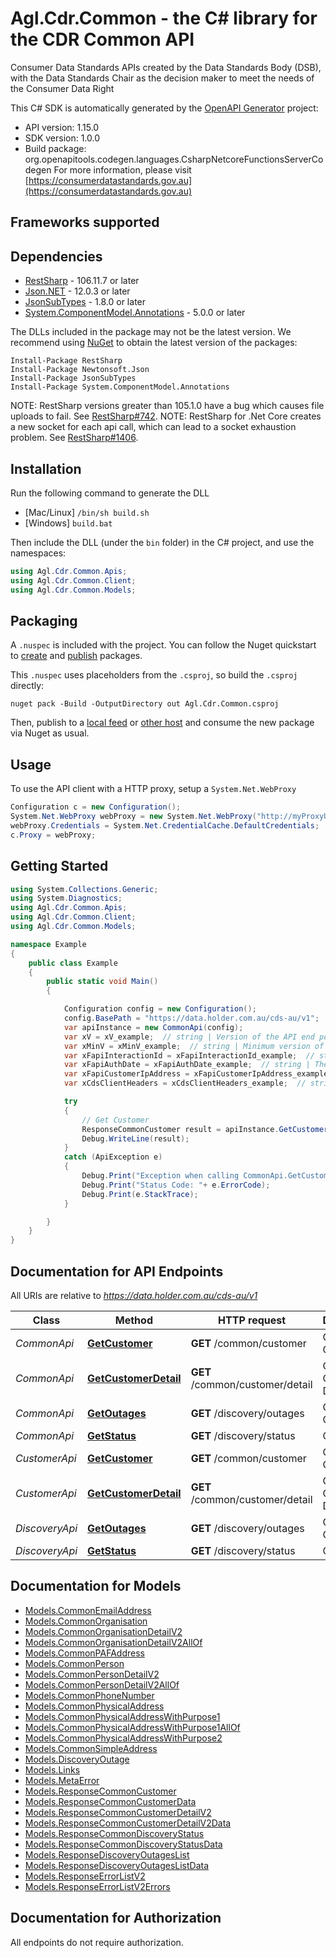 # Agl.Cdr.Common - the C# library for the CDR Common API

Consumer Data Standards APIs created by the Data Standards Body (DSB), with the Data Standards Chair as the decision maker to meet the needs of the Consumer Data Right

This C# SDK is automatically generated by the [OpenAPI Generator](https://openapi-generator.tech) project:

- API version: 1.15.0
- SDK version: 1.0.0
- Build package: org.openapitools.codegen.languages.CsharpNetcoreFunctionsServerCodegen
    For more information, please visit [https://consumerdatastandards.gov.au](https://consumerdatastandards.gov.au)

<a name="frameworks-supported"></a>
## Frameworks supported

<a name="dependencies"></a>
## Dependencies

- [RestSharp](https://www.nuget.org/packages/RestSharp) - 106.11.7 or later
- [Json.NET](https://www.nuget.org/packages/Newtonsoft.Json/) - 12.0.3 or later
- [JsonSubTypes](https://www.nuget.org/packages/JsonSubTypes/) - 1.8.0 or later
- [System.ComponentModel.Annotations](https://www.nuget.org/packages/System.ComponentModel.Annotations) - 5.0.0 or later

The DLLs included in the package may not be the latest version. We recommend using [NuGet](https://docs.nuget.org/consume/installing-nuget) to obtain the latest version of the packages:
```
Install-Package RestSharp
Install-Package Newtonsoft.Json
Install-Package JsonSubTypes
Install-Package System.ComponentModel.Annotations
```

NOTE: RestSharp versions greater than 105.1.0 have a bug which causes file uploads to fail. See [RestSharp#742](https://github.com/restsharp/RestSharp/issues/742).
NOTE: RestSharp for .Net Core creates a new socket for each api call, which can lead to a socket exhaustion problem. See [RestSharp#1406](https://github.com/restsharp/RestSharp/issues/1406).

<a name="installation"></a>
## Installation
Run the following command to generate the DLL
- [Mac/Linux] `/bin/sh build.sh`
- [Windows] `build.bat`

Then include the DLL (under the `bin` folder) in the C# project, and use the namespaces:
```csharp
using Agl.Cdr.Common.Apis;
using Agl.Cdr.Common.Client;
using Agl.Cdr.Common.Models;
```
<a name="packaging"></a>
## Packaging

A `.nuspec` is included with the project. You can follow the Nuget quickstart to [create](https://docs.microsoft.com/en-us/nuget/quickstart/create-and-publish-a-package#create-the-package) and [publish](https://docs.microsoft.com/en-us/nuget/quickstart/create-and-publish-a-package#publish-the-package) packages.

This `.nuspec` uses placeholders from the `.csproj`, so build the `.csproj` directly:

```
nuget pack -Build -OutputDirectory out Agl.Cdr.Common.csproj
```

Then, publish to a [local feed](https://docs.microsoft.com/en-us/nuget/hosting-packages/local-feeds) or [other host](https://docs.microsoft.com/en-us/nuget/hosting-packages/overview) and consume the new package via Nuget as usual.

<a name="usage"></a>
## Usage

To use the API client with a HTTP proxy, setup a `System.Net.WebProxy`
```csharp
Configuration c = new Configuration();
System.Net.WebProxy webProxy = new System.Net.WebProxy("http://myProxyUrl:80/");
webProxy.Credentials = System.Net.CredentialCache.DefaultCredentials;
c.Proxy = webProxy;
```

<a name="getting-started"></a>
## Getting Started

```csharp
using System.Collections.Generic;
using System.Diagnostics;
using Agl.Cdr.Common.Apis;
using Agl.Cdr.Common.Client;
using Agl.Cdr.Common.Models;

namespace Example
{
    public class Example
    {
        public static void Main()
        {

            Configuration config = new Configuration();
            config.BasePath = "https://data.holder.com.au/cds-au/v1";
            var apiInstance = new CommonApi(config);
            var xV = xV_example;  // string | Version of the API end point requested by the client. Must be set to a positive integer. The data holder should respond with the highest supported version between [x-min-v](#request-headers) and [x-v](#request-headers). If the value of [x-min-v](#request-headers) is equal to or higher than the value of [x-v](#request-headers) then the [x-min-v](#request-headers) header should be treated as absent. If all versions requested are not supported then the data holder must respond with a 406 Not Acceptable. See [HTTP Headers](#request-headers)
            var xMinV = xMinV_example;  // string | Minimum version of the API end point requested by the client. Must be set to a positive integer if provided. The data holder should respond with the highest supported version between [x-min-v](#request-headers) and [x-v](#request-headers). If all versions requested are not supported then the data holder must respond with a 406 Not Acceptable. (optional) 
            var xFapiInteractionId = xFapiInteractionId_example;  // string | An [RFC4122](https://tools.ietf.org/html/rfc4122) UUID used as a correlation id. If provided, the data holder must play back this value in the x-fapi-interaction-id response header. If not provided a [RFC4122] UUID value is required to be provided in the response header to track the interaction. (optional) 
            var xFapiAuthDate = xFapiAuthDate_example;  // string | The time when the customer last logged in to the Data Recipient Software Product. Required for all resource calls (customer present and unattended) if the customer is currently logged. Otherwise optional where the customer has not logged in. Not to be included for unauthenticated calls. (optional) 
            var xFapiCustomerIpAddress = xFapiCustomerIpAddress_example;  // string | The customer's original IP address if the customer is currently logged in to the Data Recipient Software Product. The presence of this header indicates that the API is being called in a customer present context. Not to be included for unauthenticated calls. (optional) 
            var xCdsClientHeaders = xCdsClientHeaders_example;  // string | The customer's original standard http headers [Base64](#common-field-types) encoded, including the original User Agent header, if the customer is currently logged in to the Data Recipient Software Product. Mandatory for customer present calls.  Not required for unattended or unauthenticated calls. (optional) 

            try
            {
                // Get Customer
                ResponseCommonCustomer result = apiInstance.GetCustomer(xV, xMinV, xFapiInteractionId, xFapiAuthDate, xFapiCustomerIpAddress, xCdsClientHeaders);
                Debug.WriteLine(result);
            }
            catch (ApiException e)
            {
                Debug.Print("Exception when calling CommonApi.GetCustomer: " + e.Message );
                Debug.Print("Status Code: "+ e.ErrorCode);
                Debug.Print(e.StackTrace);
            }

        }
    }
}
```

<a name="documentation-for-api-endpoints"></a>
## Documentation for API Endpoints

All URIs are relative to *https://data.holder.com.au/cds-au/v1*

Class | Method | HTTP request | Description
------------ | ------------- | ------------- | -------------
*CommonApi* | [**GetCustomer**](docs/CommonApi.md#getcustomer) | **GET** /common/customer | Get Customer
*CommonApi* | [**GetCustomerDetail**](docs/CommonApi.md#getcustomerdetail) | **GET** /common/customer/detail | Get Customer Detail
*CommonApi* | [**GetOutages**](docs/CommonApi.md#getoutages) | **GET** /discovery/outages | Get Outages
*CommonApi* | [**GetStatus**](docs/CommonApi.md#getstatus) | **GET** /discovery/status | Get Status
*CustomerApi* | [**GetCustomer**](docs/CustomerApi.md#getcustomer) | **GET** /common/customer | Get Customer
*CustomerApi* | [**GetCustomerDetail**](docs/CustomerApi.md#getcustomerdetail) | **GET** /common/customer/detail | Get Customer Detail
*DiscoveryApi* | [**GetOutages**](docs/DiscoveryApi.md#getoutages) | **GET** /discovery/outages | Get Outages
*DiscoveryApi* | [**GetStatus**](docs/DiscoveryApi.md#getstatus) | **GET** /discovery/status | Get Status


<a name="documentation-for-models"></a>
## Documentation for Models

 - [Models.CommonEmailAddress](docs/CommonEmailAddress.md)
 - [Models.CommonOrganisation](docs/CommonOrganisation.md)
 - [Models.CommonOrganisationDetailV2](docs/CommonOrganisationDetailV2.md)
 - [Models.CommonOrganisationDetailV2AllOf](docs/CommonOrganisationDetailV2AllOf.md)
 - [Models.CommonPAFAddress](docs/CommonPAFAddress.md)
 - [Models.CommonPerson](docs/CommonPerson.md)
 - [Models.CommonPersonDetailV2](docs/CommonPersonDetailV2.md)
 - [Models.CommonPersonDetailV2AllOf](docs/CommonPersonDetailV2AllOf.md)
 - [Models.CommonPhoneNumber](docs/CommonPhoneNumber.md)
 - [Models.CommonPhysicalAddress](docs/CommonPhysicalAddress.md)
 - [Models.CommonPhysicalAddressWithPurpose1](docs/CommonPhysicalAddressWithPurpose1.md)
 - [Models.CommonPhysicalAddressWithPurpose1AllOf](docs/CommonPhysicalAddressWithPurpose1AllOf.md)
 - [Models.CommonPhysicalAddressWithPurpose2](docs/CommonPhysicalAddressWithPurpose2.md)
 - [Models.CommonSimpleAddress](docs/CommonSimpleAddress.md)
 - [Models.DiscoveryOutage](docs/DiscoveryOutage.md)
 - [Models.Links](docs/Links.md)
 - [Models.MetaError](docs/MetaError.md)
 - [Models.ResponseCommonCustomer](docs/ResponseCommonCustomer.md)
 - [Models.ResponseCommonCustomerData](docs/ResponseCommonCustomerData.md)
 - [Models.ResponseCommonCustomerDetailV2](docs/ResponseCommonCustomerDetailV2.md)
 - [Models.ResponseCommonCustomerDetailV2Data](docs/ResponseCommonCustomerDetailV2Data.md)
 - [Models.ResponseCommonDiscoveryStatus](docs/ResponseCommonDiscoveryStatus.md)
 - [Models.ResponseCommonDiscoveryStatusData](docs/ResponseCommonDiscoveryStatusData.md)
 - [Models.ResponseDiscoveryOutagesList](docs/ResponseDiscoveryOutagesList.md)
 - [Models.ResponseDiscoveryOutagesListData](docs/ResponseDiscoveryOutagesListData.md)
 - [Models.ResponseErrorListV2](docs/ResponseErrorListV2.md)
 - [Models.ResponseErrorListV2Errors](docs/ResponseErrorListV2Errors.md)


<a name="documentation-for-authorization"></a>
## Documentation for Authorization

All endpoints do not require authorization.
